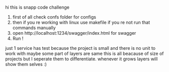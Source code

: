 hi this is snapp code challenge

1. first of all check confs folder for configs
2. then if you re working with linux use makefile if you re not run that commands manually
3. open http://localhost:1234/swagger/index.html for swagger 
4. Run !

just 1 service has test because the project is small and there is no unit to work with
maybe some part of layers are same this is all beacause of size of projects
but I seperate them to differentiate. whenever it grows layers will show them selves :)

 

